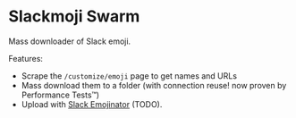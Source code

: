 # Slackmoji Swarm

Mass downloader of Slack emoji.

Features:
- Scrape the `/customize/emoji` page to get names and URLs
- Mass download them to a folder (with connection reuse! now proven by Performance Tests™️)
- Upload with [Slack Emojinator](https://github.com/smashwilson/slack-emojinator) (TODO).